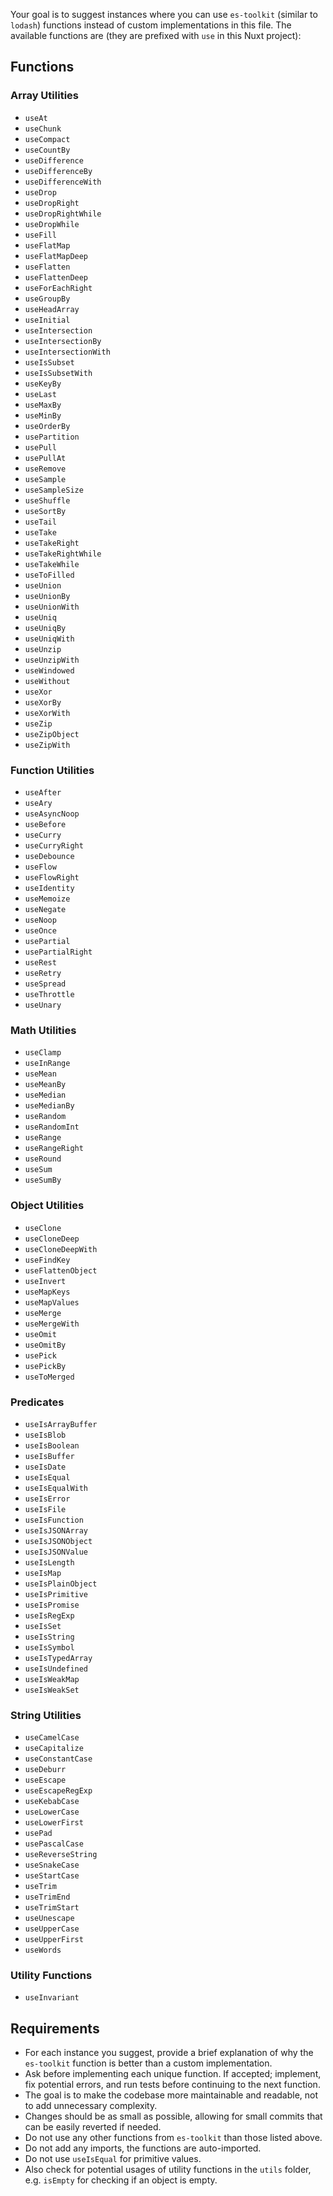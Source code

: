 Your goal is to suggest instances where you can use `es-toolkit` (similar to `lodash`) functions instead of custom implementations in this file. The available functions are (they are prefixed with `use` in this Nuxt project):

## Functions

### Array Utilities

- `useAt`
- `useChunk`
- `useCompact`
- `useCountBy`
- `useDifference`
- `useDifferenceBy`
- `useDifferenceWith`
- `useDrop`
- `useDropRight`
- `useDropRightWhile`
- `useDropWhile`
- `useFill`
- `useFlatMap`
- `useFlatMapDeep`
- `useFlatten`
- `useFlattenDeep`
- `useForEachRight`
- `useGroupBy`
- `useHeadArray`
- `useInitial`
- `useIntersection`
- `useIntersectionBy`
- `useIntersectionWith`
- `useIsSubset`
- `useIsSubsetWith`
- `useKeyBy`
- `useLast`
- `useMaxBy`
- `useMinBy`
- `useOrderBy`
- `usePartition`
- `usePull`
- `usePullAt`
- `useRemove`
- `useSample`
- `useSampleSize`
- `useShuffle`
- `useSortBy`
- `useTail`
- `useTake`
- `useTakeRight`
- `useTakeRightWhile`
- `useTakeWhile`
- `useToFilled`
- `useUnion`
- `useUnionBy`
- `useUnionWith`
- `useUniq`
- `useUniqBy`
- `useUniqWith`
- `useUnzip`
- `useUnzipWith`
- `useWindowed`
- `useWithout`
- `useXor`
- `useXorBy`
- `useXorWith`
- `useZip`
- `useZipObject`
- `useZipWith`

### Function Utilities

- `useAfter`
- `useAry`
- `useAsyncNoop`
- `useBefore`
- `useCurry`
- `useCurryRight`
- `useDebounce`
- `useFlow`
- `useFlowRight`
- `useIdentity`
- `useMemoize`
- `useNegate`
- `useNoop`
- `useOnce`
- `usePartial`
- `usePartialRight`
- `useRest`
- `useRetry`
- `useSpread`
- `useThrottle`
- `useUnary`

### Math Utilities

- `useClamp`
- `useInRange`
- `useMean`
- `useMeanBy`
- `useMedian`
- `useMedianBy`
- `useRandom`
- `useRandomInt`
- `useRange`
- `useRangeRight`
- `useRound`
- `useSum`
- `useSumBy`

### Object Utilities

- `useClone`
- `useCloneDeep`
- `useCloneDeepWith`
- `useFindKey`
- `useFlattenObject`
- `useInvert`
- `useMapKeys`
- `useMapValues`
- `useMerge`
- `useMergeWith`
- `useOmit`
- `useOmitBy`
- `usePick`
- `usePickBy`
- `useToMerged`

### Predicates

- `useIsArrayBuffer`
- `useIsBlob`
- `useIsBoolean`
- `useIsBuffer`
- `useIsDate`
- `useIsEqual`
- `useIsEqualWith`
- `useIsError`
- `useIsFile`
- `useIsFunction`
- `useIsJSONArray`
- `useIsJSONObject`
- `useIsJSONValue`
- `useIsLength`
- `useIsMap`
- `useIsPlainObject`
- `useIsPrimitive`
- `useIsPromise`
- `useIsRegExp`
- `useIsSet`
- `useIsString`
- `useIsSymbol`
- `useIsTypedArray`
- `useIsUndefined`
- `useIsWeakMap`
- `useIsWeakSet`

### String Utilities

- `useCamelCase`
- `useCapitalize`
- `useConstantCase`
- `useDeburr`
- `useEscape`
- `useEscapeRegExp`
- `useKebabCase`
- `useLowerCase`
- `useLowerFirst`
- `usePad`
- `usePascalCase`
- `useReverseString`
- `useSnakeCase`
- `useStartCase`
- `useTrim`
- `useTrimEnd`
- `useTrimStart`
- `useUnescape`
- `useUpperCase`
- `useUpperFirst`
- `useWords`

### Utility Functions

- `useInvariant`

## Requirements

- For each instance you suggest, provide a brief explanation of why the `es-toolkit` function is better than a custom implementation.
- Ask before implementing each unique function. If accepted; implement, fix potential errors, and run tests before continuing to the next function.
- The goal is to make the codebase more maintainable and readable, not to add unnecessary complexity.
- Changes should be as small as possible, allowing for small commits that can be easily reverted if needed.
- Do not use any other functions from `es-toolkit` than those listed above.
- Do not add any imports, the functions are auto-imported.
- Do not use `useIsEqual` for primitive values.
- Also check for potential usages of utility functions in the `utils` folder, e.g. `isEmpty` for checking if an object is empty.
